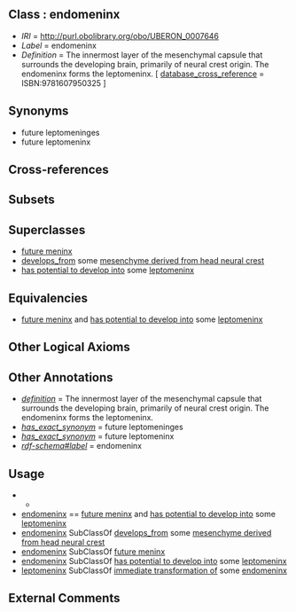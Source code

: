 
## Class : endomeninx

 * *IRI* = http://purl.obolibrary.org/obo/UBERON_0007646
 * *Label* = endomeninx
 * *Definition* = The innermost layer of the mesenchymal capsule that surrounds the developing brain, primarily of neural crest origin. The endomeninx forms the leptomeninx. [ [database_cross_reference](../../ef/oboInOwl#hasDbXref.md) = ISBN:9781607950325 ]

## Synonyms

 * future leptomeninges
 * future leptomeninx

## Cross-references


## Subsets


## Superclasses

 * [future meninx](../../UBERON/45/UBERON_0007645.md)
 * [develops_from](../../RO/02/RO_0002202.md) some [mesenchyme derived from head neural crest](../../UBERON/13/UBERON_0007213.md)
 * [has potential to develop into](../../RO/87/RO_0002387.md) some [leptomeninx](../../UBERON/91/UBERON_0000391.md)

## Equivalencies

 * [future meninx](../../UBERON/45/UBERON_0007645.md) and [has potential to develop into](../../RO/87/RO_0002387.md) some [leptomeninx](../../UBERON/91/UBERON_0000391.md)

## Other Logical Axioms


## Other Annotations

 * *[definition](../../IAO/15/IAO_0000115.md)* = The innermost layer of the mesenchymal capsule that surrounds the developing brain, primarily of neural crest origin. The endomeninx forms the leptomeninx.
 * *[has_exact_synonym](../../ym/oboInOwl#hasExactSynonym.md)* = future leptomeninges
 * *[has_exact_synonym](../../ym/oboInOwl#hasExactSynonym.md)* = future leptomeninx
 * *[rdf-schema#label](../../el/rdf-schema#label.md)* = endomeninx

## Usage

 * -
 * [endomeninx](../../UBERON/46/UBERON_0007646.md) == [future meninx](../../UBERON/45/UBERON_0007645.md) and [has potential to develop into](../../RO/87/RO_0002387.md) some [leptomeninx](../../UBERON/91/UBERON_0000391.md)
 * [endomeninx](../../UBERON/46/UBERON_0007646.md) SubClassOf [develops_from](../../RO/02/RO_0002202.md) some [mesenchyme derived from head neural crest](../../UBERON/13/UBERON_0007213.md)
 * [endomeninx](../../UBERON/46/UBERON_0007646.md) SubClassOf [future meninx](../../UBERON/45/UBERON_0007645.md)
 * [endomeninx](../../UBERON/46/UBERON_0007646.md) SubClassOf [has potential to develop into](../../RO/87/RO_0002387.md) some [leptomeninx](../../UBERON/91/UBERON_0000391.md)
 * [leptomeninx](../../UBERON/91/UBERON_0000391.md) SubClassOf [immediate transformation of](../../RO/95/RO_0002495.md) some [endomeninx](../../UBERON/46/UBERON_0007646.md)

## External Comments

